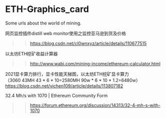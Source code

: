 # ETH-Graphics_card
Some urls about the world of mining.

网页监控插件distill web monitor使用之监控亚马逊到货及价格
>>https://blog.csdn.net/cl0wnxyz/article/details/110677515

以太坊ETH挖矿收益计算器
>>http://www.wabi.com/mining-income/ethereum-calculator.html

2021显卡算力排行，显卡性能天梯图，以太坊ETH挖矿显卡算力  
（3060   43MH  43 * 6 * 10=2580MH     90w * 6 * 10 * 1.2=6480w）
https://blog.csdn.net/yichen109/article/details/113807182

32.4 Mh/s with 1070 | Ethereum Community Form
>>https://forum.ethereum.org/discussion/14313/32-4-mh-s-with-1070
